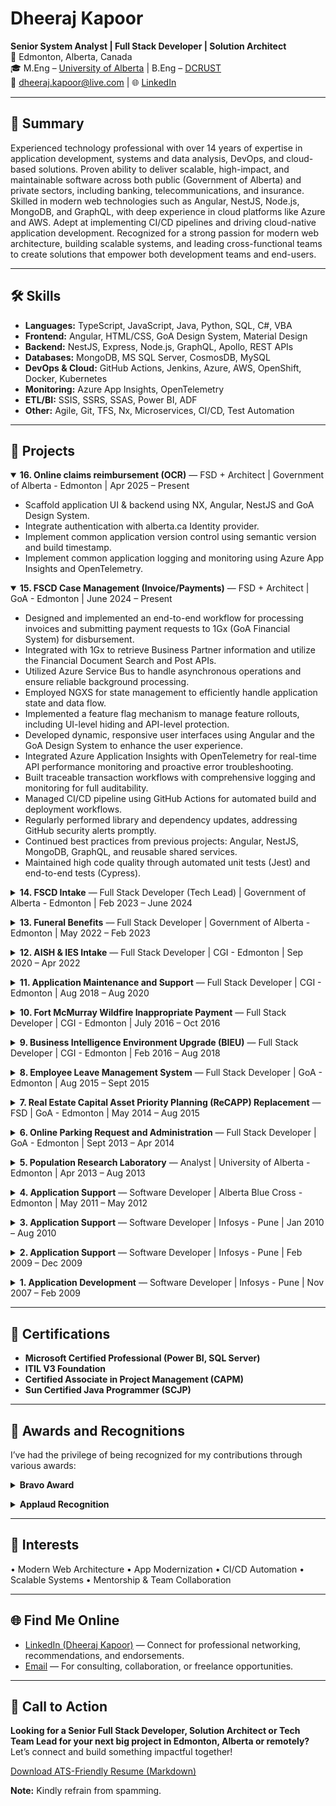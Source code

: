 # Dheeraj Kapoor  
**Senior System Analyst | Full Stack Developer | Solution Architect**  
📍 Edmonton, Alberta, Canada  
🎓 M.Eng – <a href="https://www.ualberta.ca/en/index.html" target="_blank">University of Alberta</a> | B.Eng – <a href="https://www.dcrustm.ac.in/" target="_blank">DCRUST</a>  
📧 <a href="mailto:dheeraj.kapoor@live.com" target="_blank" rel="noopener">dheeraj.kapoor@live.com</a> | 🌐 <a href="https://www.linkedin.com/in/dheerajkapoor/" target="_blank" rel="noopener">LinkedIn</a>

---

## 🧠 Summary  
Experienced technology professional with over 14 years of expertise in application development, systems and data analysis, DevOps, and cloud-based solutions. Proven ability to deliver scalable, high-impact, and maintainable software across both public (Government of Alberta) and private sectors, including banking, telecommunications, and insurance. Skilled in modern web technologies such as Angular, NestJS, Node.js, MongoDB, and GraphQL, with deep experience in cloud platforms like Azure and AWS. Adept at implementing CI/CD pipelines and driving cloud-native application development. Recognized for a strong passion for modern web architecture, building scalable systems, and leading cross-functional teams to create solutions that empower both development teams and end-users.

---

## 🛠️ Skills  
- **Languages:** TypeScript, JavaScript, Java, Python, SQL, C#, VBA  
- **Frontend:** Angular, HTML/CSS, GoA Design System, Material Design  
- **Backend:** NestJS, Express, Node.js, GraphQL, Apollo, REST APIs  
- **Databases:** MongoDB, MS SQL Server, CosmosDB, MySQL  
- **DevOps & Cloud:** GitHub Actions, Jenkins, Azure, AWS, OpenShift, Docker, Kubernetes  
- **Monitoring:** Azure App Insights, OpenTelemetry  
- **ETL/BI:** SSIS, SSRS, SSAS, Power BI, ADF  
- **Other:** Agile, Git, TFS, Nx, Microservices, CI/CD, Test Automation

---

## 🧩 Projects  
<details open>
  <summary>
    <strong>16. Online claims reimbursement (OCR)</strong> —  
    <span>FSD + Architect | Government of Alberta - Edmonton | Apr 2025 – Present</span>
  </summary>
  <ul>
    <li>Scaffold application UI & backend using NX, Angular, NestJS and GoA Design System.</li>
    <li>Integrate authentication with alberta.ca Identity provider.</li>
    <li>Implement common application version control using semantic version and build timestamp.</li>
    <li>Implement common application logging and monitoring using Azure App Insights and OpenTelemetry.</li>
  </ul>
</details>

<p></p>
<details open>
  <summary>
    <strong>15. FSCD Case Management (Invoice/Payments)</strong> —  
    <span>FSD + Architect | GoA - Edmonton | June 2024 – Present</span>
  </summary>
  <ul>
    <li>Designed and implemented an end-to-end workflow for processing invoices and submitting payment requests to 1Gx (GoA Financial System) for disbursement.</li>
    <li>Integrated with 1Gx to retrieve Business Partner information and utilize the Financial Document Search and Post APIs.</li>
    <li>Utilized Azure Service Bus to handle asynchronous operations and ensure reliable background processing.</li>
    <li>Employed NGXS for state management to efficiently handle application state and data flow.</li>
    <li>Implemented a feature flag mechanism to manage feature rollouts, including UI-level hiding and API-level protection.</li>
    <li>Developed dynamic, responsive user interfaces using Angular and the GoA Design System to enhance the user experience.</li>
    <li>Integrated Azure Application Insights with OpenTelemetry for real-time API performance monitoring and proactive error troubleshooting.</li>
    <li>Built traceable transaction workflows with comprehensive logging and monitoring for full auditability.</li>
    <li>Managed CI/CD pipeline using GitHub Actions for automated build and deployment workflows.</li>
    <li>Regularly performed library and dependency updates, addressing GitHub security alerts promptly.</li>
    <li>Continued best practices from previous projects: Angular, NestJS, MongoDB, GraphQL, and reusable shared services.</li>
    <li>Maintained high code quality through automated unit tests (Jest) and end-to-end tests (Cypress).</li>
  </ul>
</details>

<p></p>
<details close>
  <summary>
    <strong>14. FSCD Intake</strong> —  
    <span>Full Stack Developer (Tech Lead) | Government of Alberta - Edmonton | Feb 2023 – June 2024</span>
  </summary>
  <ul>
    <li>Developed FSCD Intake application to enable Albertans to apply for Family Support for Children with Disabilities (FSCD) benefits.</li>
    <li>Designed and built responsive user interfaces using Angular, GoA Design System, HTML, SCSS, and TypeScript.</li>
    <li>Applied smart & presentational component architecture for maintainable and scalable front-end design.</li>
    <li>Built backend services using NestJS with GraphQL for efficient data handling and manipulation.</li>
    <li>Integrated MongoDB for storing application data, and Apollo Client for cache management.</li>
    <li>Reused shared services for email and SMS notifications via Alberta Notify API, leveraging Bull queues and Redis.</li>
    <li>Integrated with DIMG API for document management and provider data retrieval.</li>
    <li>Enhanced application with system banners (maintenance and notifications) for real-time user updates.</li>
    <li>Contributed to CI/CD pipelines using GitHub Actions and OpenShift for smooth deployment cycles.</li>
    <li>Actively participated in UX workshops to align application design with user needs.</li>
    <li>Developed automated tests: unit tests using Jest and end-to-end tests with Cypress.</li>
    <li>Used Git for source control, integrated with CI/CD workflows for efficient collaboration.</li>
  </ul>
</details>

<p></p>
<details close>
  <summary>
    <strong>13. Funeral Benefits</strong> —  
    <span>Full Stack Developer | Government of Alberta - Edmonton | May 2022 – Feb 2023</span>
  </summary>
  <ul>
    <li>Developed a Funeral Benefits application to allow Albertans to apply for funeral benefits for deceased cremation and related services using Angular (SPA).</li>
    <li>Designed and implemented user interaction screens with HTML, CSS, Material Design, TypeScript, and Angular for a responsive and intuitive UI.</li>
    <li>Utilized Angular Router for efficient navigation across views during the application process.</li>
    <li>Worked with Angular directives, services, templates, events, and injectors to manage logic and presentation.</li>
    <li>Applied smart & presentational component design pattern for modular and maintainable view architecture.</li>
    <li>Built backend services using NestJS and GraphQL for structured data querying and mutation.</li>
    <li>Integrated MongoDB for efficient data storage and retrieval.</li>
    <li>Created shared services for email and SMS notifications using Alberta Notify API, NestJS, Bull queues, and Redis.</li>
    <li>Integrated with DIMG API to support document uploads and provider data retrieval.</li>
    <li>Enhanced the file server to accommodate additional file types for various document needs.</li>
    <li>Implemented system-wide banners for maintenance notifications and user alerts.</li>
    <li>Contributed to CI/CD pipeline development using GitHub Actions and OpenShift for seamless deployment.</li>
    <li>Utilized Git for version control and integrated it into CI/CD workflows.</li>
    <li>Participated in UX and service design workshops to continuously improve application usability and experience.</li>
    <li>Developed unit tests with Jest and end-to-end (e2e) tests using Cypress to ensure application reliability.</li>
    <li>Leveraged Angular CLI, Git CLI, and VS Code to streamline and enhance development productivity.</li>
  </ul>
</details>

<p></p>
<details close>
  <summary>
    <strong>12. AISH & IES Intake</strong> —  
    <span>Full Stack Developer | CGI - Edmonton | Sep 2020 – Apr 2022</span>
  </summary>
  <ul>
    <li>Responsible for creating efficient design and developing User Interaction screens using HTML, CSS, Material Design, TypeScript, and Angular (SPA – Single Page Application).</li>
    <li>Implemented Angular Router to enable seamless navigation between views as users perform application tasks.</li>
    <li>Applied Angular directives, controllers, filters, services, templates, events, and injectors to manage application logic.</li>
    <li>Utilized the smart & presentational component design pattern for scalable and maintainable view architecture.</li>
    <li>Developed backend services in Node.js using NestJS and used GraphQL for efficient data querying and manipulation.</li>
    <li>Managed application data storage with MongoDB and used Apollo Client for cache management.</li>
    <li>Initially implemented the web application on AWS cloud infrastructure (Lambda, S3, DynamoDB) and later migrated it to on-prem OpenShift infrastructure.</li>
    <li>Contributed to migrating the application from AWS to on-prem OpenShift with the team.</li>
    <li>Built and maintained CI/CD pipelines using Jenkins and OpenShift for smooth and continuous deployment.</li>
    <li>Used Git for version control and integrated it into the CI/CD pipeline for efficient collaboration.</li>
    <li>Actively participated in workshops with UX and service designers to develop and improve services offered under the COMPASS program.</li>
    <li>Developed automated unit tests using Jest and end-to-end (e2e) tests with Cypress to ensure application reliability.</li>
    <li>Leveraged Angular CLI and Git CLI for enhanced developer productivity, with VS Code as the IDE for efficient development.</li>
  </ul>
</details>

<p></p>
<details close>
  <summary>
    <strong>11. Application Maintenance and Support</strong> —  
    <span>Full Stack Developer | CGI - Edmonton | Aug 2018 – Aug 2020</span>
  </summary>
  <ul>
    <li>Used client-side scripting languages such as TypeScript, JavaScript, and JQuery to support and maintain web applications (SPA).</li>
    <li>Utilized TypeScript to build and support backend services based on Node.js and Express.</li>
    <li>Developed automated unit tests for web applications using Jasmine and regression tests using Cypress.</li>
    <li>Built and maintained CI/CD pipelines using Jenkins and Docker for continuous integration and deployment.</li>
    <li>Used VS Code for web application development and Visual Studio for Business Intelligence (BI) development work.</li>
    <li>Managed version control using Git for web applications and TFS for BI applications.</li>
    <li>Leveraged Angular CLI to initialize, scaffold, and maintain Angular applications.</li>
    <li>Developed custom directives and pipes for validation and custom formatting rules.</li>
    <li>Provided feedback and collaborated in finalizing reporting requirements.</li>
    <li>Enhanced the frontend of MS Access-based applications using VBA.</li>
    <li>Migrated the backend of several MS Access applications to SQL Server 2016 for improved performance, reliability, and security.</li>
    <li>Assisted clients in connecting and developing reports in MS Excel using SSAS cubes and/or direct database tables.</li>
    <li>Provided consultation on technical challenges in day-to-day operations.</li>
    <li>Assisted and coached business users in processing MS Excel files using Power Query in Power BI.</li>
    <li>Automated data cleanup tasks in MS Excel using VBA programming.</li>
  </ul>
</details>

<p></p>
<details close>
  <summary>
    <strong>10. Fort McMurray Wildfire Inappropriate Payment</strong> —  
    <span>Full Stack Developer | CGI - Edmonton | July 2016 – Oct 2016</span>
  </summary>
  <ul>
    <li>Developed SSIS packages to load data from Excel spreadsheets received from third-party disbursement agencies (e.g., Red Cross, Select Core).</li>
    <li>Merged and validated data from various sources, ensuring key data attributes matched against identity databases.</li>
    <li>Applied analytics to both completed and pending payments to detect potential fraud.</li>
    <li>Developed SSRS reports as a frontend tool for business users to verify claims.</li>
  </ul>
</details>

<p></p>
<details close>
  <summary>
    <strong>9. Business Intelligence Environment Upgrade (BIEU)</strong> —  
    <span>Full Stack Developer | CGI - Edmonton | Feb 2016 – Aug 2018</span>
  </summary>
  <ul>
    <li>Prepared and documented business models, rules, and requirements.</li>
    <li>Translated business requirements into conceptual and physical data models in Power Designer (PD).</li>
    <li>Created data lineage to capture data flow and loaded metadata into Power Designer for business context.</li>
    <li>Assisted in developing a roadmap for integrating ministry applications into the BIEU.</li>
    <li>Utilized Agile methodologies to ensure effective project management and delivery.</li>
    <li>Used Master Data Services to validate data before loading it into the Data Warehouse.</li>
    <li>Developed templates and business processes to capture BI environment metadata and loaded them into Power Designer.</li>
    <li>Designed and set up a data cleanup process using Data Quality Services (DQS).</li>
    <li>Developed and designed SSIS framework to load data from EDB (SQL Server 2008) to a new data mart (EDM - SQL Server 2012).</li>
    <li>Used a modular design pattern to create pluggable SSIS packages.</li>
    <li>Prepared an implementation plan for ETL deployment and an operational manual for the AMS team.</li>
    <li>Mentored a team of six on ETL (SSIS) development through knowledge transfer sessions and created SSIS tutorials for further learning.</li>
    <li>Designed and developed new reports and converted legacy COGNOS reports to SSRS.</li>
    <li>Gathered requirements and developed two SSAS cubes for the Family Supports for Children with Disabilities (FSCD) business area.</li>
    <li>Gathered requirements and developed three SSAS cubes for the Client Program and Services (CPS) business area.</li>
    <li>Used MS Power View with OLAP cubes to support ad-hoc data analysis, exploration, and visualization.</li>
    <li>Created BIEU data marts using dimensional modeling.</li>
    <li>Applied star, snowflake, or hybrid schema as required.</li>
    <li>Created and maintained the physical data model (PDM) in SAP Power Designer.</li>
    <li>Published and maintained user access to reports on SharePoint.</li>
    <li>Set up Kerberos authentication to securely authenticate users.</li>
    <li>Created reports and dashboards for SSAS cubes in PerformancePoint (SharePoint).</li>
    <li>Created SSIS/SSAS/SSRS solutions in Visual Studio and used TFS for source control.</li>
    <li>Developed and executed System Integration Testing (SIT) to test data flows between source systems and EDB (Enterprise Database), and between EDB and EDM (Data Warehouse).</li>
  </ul>
</details>

<p></p>
<details close>
  <summary>
    <strong>8. Employee Leave Management System</strong> —  
    <span>Full Stack Developer | GoA - Edmonton | Aug 2015 – Sept 2015</span>
  </summary>
  <ul>
    <li>Coordinated with the business owner and external vendors to analyze the product prototype.</li>
    <li>Participated in finalizing business requirements and identifying scope of expansion to all ministries in the Government of Alberta.</li>
    <li>Developed and secured the application using form-based authentication with HTML, AngularJS (SPA), JavaScript, CSS, and Node.js (Express).</li>
    <li>Implemented XML and JSON parsing for handling data from other applications.</li>
    <li>Prepared source-target database mapping and defined business rules for data migration.</li>
    <li>Created User Acceptance Test (UAT) plans and identified high-level test scenarios.</li>
  </ul>
</details>

<p></p>
<details close>
  <summary>
    <strong>7. Real Estate Capital Asset Priority Planning (ReCAPP) Replacement</strong> —  
    <span>FSD | GoA - Edmonton | May 2014 – Aug 2015</span>
  </summary>
  <ul>
    <li>Prepared strategy for data mapping from old facilities capital planning and management software (ReCAPP) to VFA system.</li>
    <li>Analyzed the source ReCAPP database and identified data clean-up strategy and data migration business rules.</li>
    <li>Prepared Data Clean-up, Migration, and Validation strategy documents.</li>
    <li>Used Data Management Tool (DMT) for data extraction and VBA in MS Excel for data transformation.</li>
    <li>Coordinated clean-up tasks with business users and developed SQL scripts to upload data in a timely manner.</li>
    <li>Performed detailed field-to-field data migration validation for over a million records with numerous data fields by compiling source and target data based on data mapping and migration rules.</li>
    <li>Prepared Data Model for Reporting and developed custom reports using Vendor's (VFA) Report Author tool (Cognos BI).</li>
    <li>Prepared Data Model, developed Data Warehouse for historical data, and migrated data to SQL Server 2012 using SSIS packages (DTS).</li>
    <li>Developed BI reports using SSRS and Visual Studio 2013 on historical data, populated using complex T-SQL queries and stored procedures.</li>
    <li>Prepared spreadsheets for populating additional fields in VFA using VBA programming.</li>
    <li>Developed SQL scripts to extract data from the database for testing purposes.</li>
    <li>Prepared business process flow diagrams using MS Visio in preparation for User Acceptance Testing (UAT).</li>
    <li>Conducted Functional System Testing, User Acceptance Testing, and Post-Implementation Verification on the VFA SaaS application to validate customization, business process workflows, and custom reports.</li>
  </ul>
</details>

<p></p>
<details close>
  <summary>
    <strong>6. Online Parking Request and Administration</strong> —  
    <span>Full Stack Developer | GoA - Edmonton | Sept 2013 – Apr 2014</span>
  </summary>
  <ul>
    <li>Performed data analysis using VBA programming in Excel and cleaned up multiple sources of parking information.</li>
    <li>Conducted database tuning, performance monitoring, and managed user access on MS SQL Server 2008.</li>
    <li>Maintained all databases required for development, testing, and production environments.</li>
    <li>Developed SQL Server Stored Procedures, Functions, and Views to support application development.</li>
    <li>Established standards to ensure synchronization across all environments (development, testing, and training).</li>
    <li>Coordinated with the Human Resources department for the Employee Payroll Deduction Interface and with Service Alberta for the IMAGIS to Infrastructure server Interface.</li>
    <li>Supported business user queries by explaining the OPRA workflow.</li>
    <li>Created dynamic Excel workbooks to track change requests and UAT outcomes.</li>
    <li>Designed data models for reports and developed reports using SQL Server Reporting Services (SSRS) in Visual Studio 2010.</li>
    <li>Prepared training data and facilitated UAT coordination between business users and developers.</li>
  </ul>
</details>

<p></p>
<details close>
  <summary>
    <strong>5. Population Research Laboratory</strong> —  
    <span>Analyst | University of Alberta - Edmonton | Apr 2013 – Aug 2013</span>
  </summary>
  <ul>
    <li>Collected data on a wide variety of topics including healthcare, education, and other social science research.</li>
    <li>Conducted surveys and gathered information from respondents over the phone using a computer.</li>
    <li>Generated reports, performed data analysis, and submitted results to the research director.</li>
  </ul>
</details>

<p></p>
<details close>
  <summary>
    <strong>4. Application Support</strong> —  
    <span>Software Developer | Alberta Blue Cross - Edmonton | May 2011 – May 2012</span>
  </summary>
  <ul>
    <li>Performed impact analysis of redesigning and performance enhancement of MS Access-based legacy system.</li>
    <li>Developed and integrated three MS Access-based legacy systems using VBA (Life, Weekly Indemnity, and Long-Term Disability).</li>
    <li>Responsible for stakeholder interviews and Joint Application Development (JAD) sessions for creation and maintenance of BRD using MS Word and Visio.</li>
    <li>Coordinated User Acceptance Testing (UAT) efforts including defining test strategy, development of test plans, and test scripts.</li>
    <li>Gave presentations to the team on a monthly basis, updating them about the progress of the project and rationalizing action plans.</li>
    <li>Managed ongoing work requests using Oracle Forms and Oracle Reports.</li>
  </ul>
</details>

<p></p>
<details close>
  <summary>
    <strong>3. Application Support</strong> —  
    <span>Software Developer | Infosys - Pune |  Jan 2010 – Aug 2010</span>
  </summary>
  <ul>
    <li>Successfully migrated data between different heterogeneous sources such as flat files, Excel, and SQL Server 2005 using SSIS Bulk Insert and other tasks (DTS).</li>
    <li>Assisted in production of OLAP cubes, wrote queries to produce reports using SQL Server 2008 Analysis Services (SSAS) and Reporting Services (SSRS).</li>
    <li>Developed SQL Server Integration Services (SSIS) packages to transform data from SQL 2005 to MS SQL 2008 and created interface stored procedures used in SSIS to load/transform data to the database.</li>
    <li>Designed and created report templates, bar graphs, and pie charts based on financial data.</li>
    <li>Developed stored procedures and queries to populate data in reports.</li>
    <li>Created reports from Web Services and used MDX on Cubes in SSAS to create reports in SSRS.</li>
    <li>Designed SSRS reports with sub-reports, dynamic sorting, defining data sources, and subtotals for the report.</li>
  </ul>
</details>

<p></p>
<details close>
  <summary>
    <strong>2. Application Support</strong> —  
    <span>Software Developer | Infosys - Pune | Feb 2009 – Dec 2009</span>
  </summary>
  <ul>
    <li>Developed the Reports module of the project on MS SQL Server 2005, using SSRS, T-SQL, scripts, stored procedures, and views.</li>
    <li>Created tables and loaded data from various sources, such as OLEDB and flat files, into the SQL Server database using SSIS Packages (DTS), and created data mappings for the ETL process.</li>
    <li>Utilized Lookup Transformations to retrieve data from reference datasets.</li>
    <li>Delivered enterprise-level, web-enabled reporting using SQL Server Reporting Services (SSRS) to generate reports from multiple data sources.</li>
    <li>Designed and developed reports based on user requirements using MS Reporting Services 2005.</li>
  </ul>
</details>

<p></p>
<details close>
  <summary>
    <strong>1. Application Development</strong> —  
    <span>Software Developer | Infosys - Pune | Nov 2007 – Feb 2009</span>
  </summary>
  <ul>
    <li>Implemented frontend of desktop-based Centrasite application in Java using Standard Widget Toolkit (SWT).</li>
    <li>Implemented JAXR (Java API for XML-based registry) to provide UDDI V3 support.</li>
    <li>Developed stored procedures and views using T-SQL to populate data into the frontend.</li>
    <li>Built test cases and performed Unit, Integration, Stress, and Load testing.</li>
    <li>Increased the number of automated unit tests from 50+ to 300+ to improve the overall quality of the application.</li>
  </ul>
</details>
<p></p>

---

## 📜 Certifications  
- **Microsoft Certified Professional (Power BI, SQL Server)**  
- **ITIL V3 Foundation**  
- **Certified Associate in Project Management (CAPM)**  
- **Sun Certified Java Programmer (SCJP)**

---

## 🏅 Awards and Recognitions

I’ve had the privilege of being recognized for my contributions through various awards:

<details>
  <summary><strong>Bravo Award</strong></summary>
  <img src="assets/bravo-042019.png" alt="Bravo Award Certificate" width="600" loading="lazy" />
  <p>Received for exceptional team collaboration and delivery excellence.</p>
</details>
<p></p>
<details>
  <summary><strong>Applaud Recognition</strong></summary>
  <img src="assets/applaud-102019.png" alt="Applaud Recognition Certificate" width="600" loading="lazy" />
  <p>Awarded for outstanding contribution to project development.</p>
  <img src="assets/applaud-092018.png" alt="Applaud Recognition Certificate" width="600" loading="lazy" />
  <p>Recognized for mentorship and team collaboration.</p>
</details>
<p></p>

___

## 🌱 Interests  
• Modern Web Architecture • App Modernization • CI/CD Automation • Scalable Systems • Mentorship & Team Collaboration

---

## 🌐 Find Me Online
- [LinkedIn (Dheeraj Kapoor)](https://www.linkedin.com/in/dheerajkapoor/) — Connect for professional networking, recommendations, and endorsements.
- [Email](mailto:dheeraj.kapoor@live.com) — For consulting, collaboration, or freelance opportunities.

---

## 📣 Call to Action
**Looking for a Senior Full Stack Developer, Solution Architect or Tech Team Lead for your next big project in Edmonton, Alberta or remotely?** Let’s connect and build something impactful together!

<a href="Dheeraj-Kapoor-ATS-Resume.md" download>Download ATS-Friendly Resume (Markdown)</a>

**Note:** Kindly refrain from spamming.
